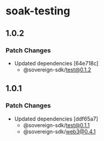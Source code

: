 # soak-testing

## 1.0.2

### Patch Changes

- Updated dependencies [64e718c]
  - @sovereign-sdk/test@0.1.2

## 1.0.1

### Patch Changes

- Updated dependencies [ddf65a7]
  - @sovereign-sdk/test@0.1.1
  - @sovereign-sdk/web3@0.4.1
